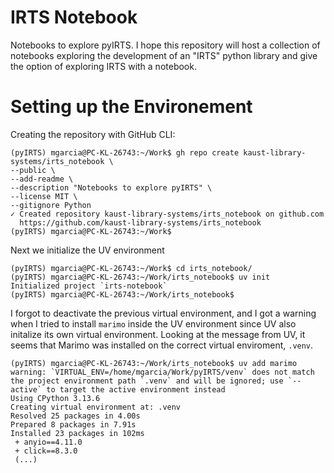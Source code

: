 IRTS Notebook
=============

Notebooks to explore pyIRTS. I hope this repository will host a collection of notebooks exploring the development of an "IRTS" python library and give the option of exploring IRTS with a notebook.

# Setting up the Environement

Creating the repository with GitHub CLI:

```
(pyIRTS) mgarcia@PC-KL-26743:~/Work$ gh repo create kaust-library-systems/irts_notebook \
--public \
--add-readme \
--description "Notebooks to explore pyIRTS" \
--license MIT \
--gitignore Python
✓ Created repository kaust-library-systems/irts_notebook on github.com
  https://github.com/kaust-library-systems/irts_notebook
(pyIRTS) mgarcia@PC-KL-26743:~/Work$
```

Next we initialize the UV environment

```
(pyIRTS) mgarcia@PC-KL-26743:~/Work$ cd irts_notebook/
(pyIRTS) mgarcia@PC-KL-26743:~/Work/irts_notebook$ uv init
Initialized project `irts-notebook`
(pyIRTS) mgarcia@PC-KL-26743:~/Work/irts_notebook$ 
```

I forgot to deactivate the previous virtual environment, and I got a warning when I tried to install `marimo` inside the UV environment since UV also initalize its own virtual environment. Looking at the message from UV, it seems that Marimo was installed on the correct virtual enviroment, `.venv`.

```
(pyIRTS) mgarcia@PC-KL-26743:~/Work/irts_notebook$ uv add marimo
warning: `VIRTUAL_ENV=/home/mgarcia/Work/pyIRTS/venv` does not match the project environment path `.venv` and will be ignored; use `--active` to target the active environment instead
Using CPython 3.13.6
Creating virtual environment at: .venv
Resolved 25 packages in 4.00s
Prepared 8 packages in 7.91s
Installed 23 packages in 102ms
 + anyio==4.11.0
 + click==8.3.0
 (...)
```

